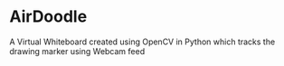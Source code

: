 # AirDoodle
A Virtual Whiteboard created using OpenCV in Python which tracks the drawing marker using Webcam feed
